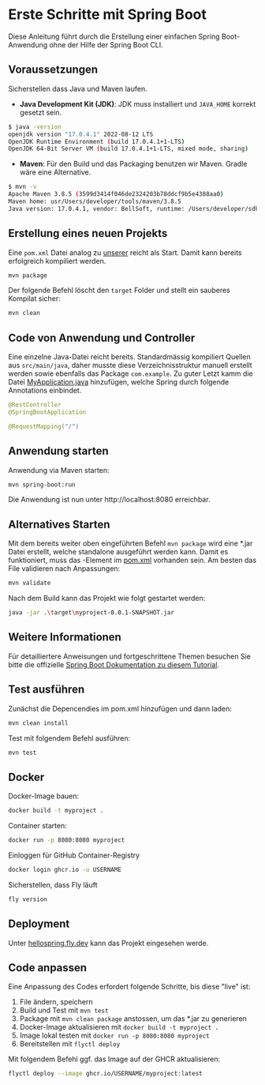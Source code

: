 # Erste Schritte mit Spring Boot

Diese Anleitung führt durch die Erstellung einer einfachen Spring Boot-Anwendung ohne der Hilfe der Spring Boot CLI.

## Voraussetzungen

Sicherstellen dass Java und Maven laufen.

- **Java Development Kit (JDK)**: JDK muss installiert und `JAVA_HOME` korrekt gesetzt sein.

```bash
$ java -version
openjdk version "17.0.4.1" 2022-08-12 LTS
OpenJDK Runtime Environment (build 17.0.4.1+1-LTS)
OpenJDK 64-Bit Server VM (build 17.0.4.1+1-LTS, mixed mode, sharing)
```

- **Maven**: Für den Build und das Packaging benutzen wir Maven. Gradle wäre eine Alternative.
  
```bash
$ mvn -v
Apache Maven 3.8.5 (3599d3414f046de2324203b78ddcf9b5e4388aa0)
Maven home: usr/Users/developer/tools/maven/3.8.5
Java version: 17.0.4.1, vendor: BellSoft, runtime: /Users/developer/sdkman/candidates/java/17.0.4.1-librca
```

## Erstellung eines neuen Projekts

Eine `pom.xml` Datei analog zu [unserer](pom.xml) reicht als Start. Damit kann bereits erfolgreich kompiliert werden. 

```bash
mvn package
```

Der folgende Befehl löscht den `target` Folder und stellt ein sauberes Kompilat sicher:

```bash
mvn clean
```

## Code von Anwendung und Controller

Eine einzelne Java-Datei reicht bereits. Standardmässig kompiliert Quellen aus `src/main/java`, daher musste diese Verzeichnisstruktur manuell erstellt werden sowie ebenfalls das Package `com.example`. Zu guter Letzt kamm die Datei [MyApplication.java](src/main/java/com/example/MyApplication.java) hinzufügen, welche Spring durch folgende Annotations einbindet.

```java
@RestController
@SpringBootApplication

@RequestMapping("/")
```

## Anwendung starten

Anwendung via Maven starten:

```bash
mvn spring-boot:run
```

Die Anwendung ist nun unter http://localhost:8080 erreichbar.

## Alternatives Starten

Mit dem bereits weiter oben eingeführten Befehl `mvn package` wird eine *.jar Datei erstellt, welche standalone ausgeführt werden kann. Damit es funktioniert, muss das <build>-Element im [pom.xml](pom.xml) vorhanden sein. Am besten das File validieren nach Anpassungen:

```bash
mvn validate
```

Nach dem Build kann das Projekt wie folgt gestartet werden:

```bash
java -jar .\target\myproject-0.0.1-SNAPSHOT.jar
```

## Weitere Informationen

Für detailliertere Anweisungen und fortgeschrittene Themen besuchen Sie bitte die offizielle [Spring Boot Dokumentation zu diesem Tutorial](https://docs.spring.io/spring-boot/tutorial/first-application/index.html).

## Test ausführen

Zunächst die Depencendies im pom.xml hinzufügen und dann laden:

```bash
mvn clean install
```

Test mit folgendem Befehl ausführen:

```bash
mvn test
```

## Docker

Docker-Image bauen:

```bash
docker build -t myproject .
```

Container starten:

```bash
docker run -p 8080:8080 myproject
```

Einloggen für GitHub Container-Registry

```bash
docker login ghcr.io -u USERNAME
```

Sicherstellen, dass Fly läuft

```bash
fly version
```

## Deployment

Unter [hellospring.fly.dev](https://hellospring.fly.dev/) kann das Projekt eingesehen werde.

## Code anpassen

Eine Anpassung des Codes erfordert folgende Schritte, bis diese "live" ist:

1. File ändern, speichern
2. Build und Test mit `mvn test`
3. Package mit `mvn clean package` anstossen, um das *.jar zu generieren
4. Docker-Image aktualisieren mit `docker build -t myproject .`
5. Image lokal testen mit `docker run -p 8080:8080 myproject`
6. Bereitstellen mit `flyctl deploy` 

Mit folgendem Befehl ggf. das Image auf der GHCR aktualisieren:

```bash
flyctl deploy --image ghcr.io/USERNAME/myproject:latest
```
